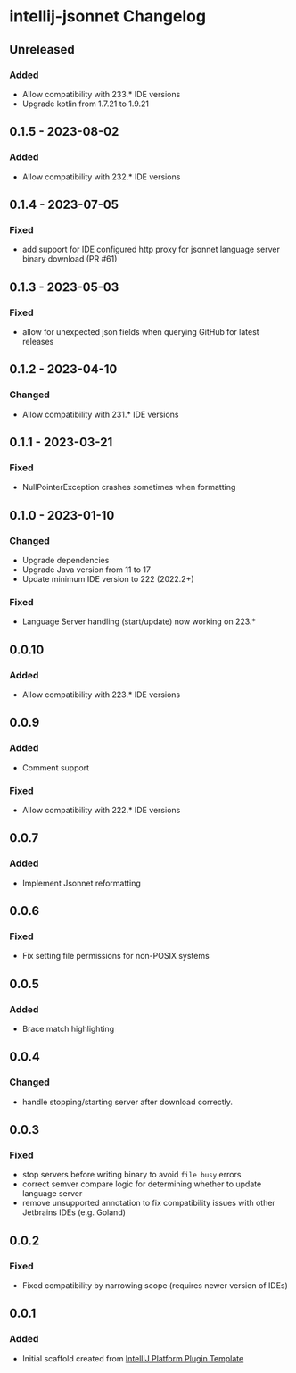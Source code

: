 <!-- Keep a Changelog guide -> https://keepachangelog.com -->

# intellij-jsonnet Changelog

## Unreleased

### Added
- Allow compatibility with 233.* IDE versions
- Upgrade kotlin from 1.7.21 to 1.9.21

## 0.1.5 - 2023-08-02

### Added
- Allow compatibility with 232.* IDE versions

## 0.1.4 - 2023-07-05

### Fixed
- add support for IDE configured http proxy for jsonnet language server binary download (PR #61)

## 0.1.3 - 2023-05-03

### Fixed
- allow for unexpected json fields when querying GitHub for latest releases

## 0.1.2 - 2023-04-10

### Changed
- Allow compatibility with 231.* IDE versions

## 0.1.1 - 2023-03-21

### Fixed
- NullPointerException crashes sometimes when formatting

## 0.1.0 - 2023-01-10

### Changed
- Upgrade dependencies
- Upgrade Java version from 11 to 17
- Update minimum IDE version to 222 (2022.2+)

### Fixed
- Language Server handling (start/update) now working on 223.*

## 0.0.10

### Added
- Allow compatibility with 223.* IDE versions

## 0.0.9

### Added
- Comment support

### Fixed
- Allow compatibility with 222.* IDE versions

## 0.0.7

### Added
- Implement Jsonnet reformatting

## 0.0.6

### Fixed
- Fix setting file permissions for non-POSIX systems

## 0.0.5

### Added
- Brace match highlighting

## 0.0.4

### Changed
- handle stopping/starting server after download correctly.

## 0.0.3

### Fixed
- stop servers before writing binary to avoid `file busy` errors
- correct semver compare logic for determining whether to update language server
- remove unsupported annotation to fix compatibility issues with other Jetbrains IDEs (e.g. Goland)

## 0.0.2

### Fixed
- Fixed compatibility by narrowing scope (requires newer version of IDEs)

## 0.0.1

### Added
- Initial scaffold created from [IntelliJ Platform Plugin Template](https://github.com/JetBrains/intellij-platform-plugin-template)
